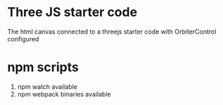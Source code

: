 # Three JS starter code

The html canvas connected to a threejs starter code with OrbiterControl configured

# npm scripts

1. npm watch available
2. npm webpack binaries available
